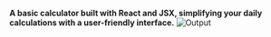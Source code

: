 **A basic calculator built with React and JSX, simplifying your daily calculations with a user-friendly interface.**
![Output](https://github.com/Lokshidha/calculator_react/assets/119461098/33184254-ef08-4427-a213-cae24f031ab1)
